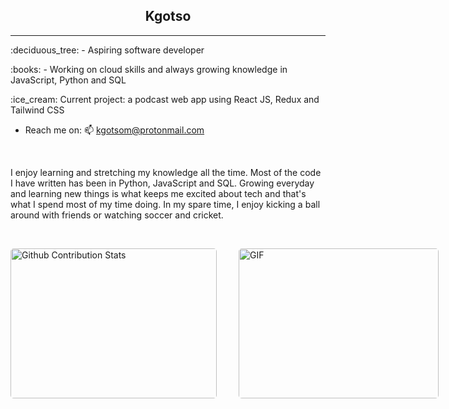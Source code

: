<h2 align='center'><strong>Kgotso</strong></h2>
<hr>

<p>:deciduous_tree: -  Aspiring software developer</p>
<p>:books: - Working on cloud skills and always growing knowledge in JavaScript, Python and SQL</p>
<p>:ice_cream: Current project: a podcast web app using React JS, Redux and Tailwind CSS</p>

- Reach me on: 📫 kgotsom@protonmail.com

<br>

<p> I enjoy learning and stretching my knowledge all the time. Most of the code I have written has been in Python, JavaScript and SQL. Growing everyday and learning new things is what keeps me excited about tech and that's what I spend most of my time doing. In my spare time, I enjoy kicking a ball around with friends or watching soccer and cricket.</p>


</br>
<p style="display: flex; justify-content: space-between;">
<img style="border-radius: 5px; margin-bottom: 5px" alt="Github Contribution Stats" width="330px" height="240px" src="https://github-contribution-stats.vercel.app/api/?username=kgotsosm" />
<img style="border-radius: 5px; margin: 0 0 5px 35px;" alt="GIF" width="320px" height="240px" src="https://miro.medium.com/max/875/1*Urc28sbnORGOW5oyohQ06g.gif" />
</p>
